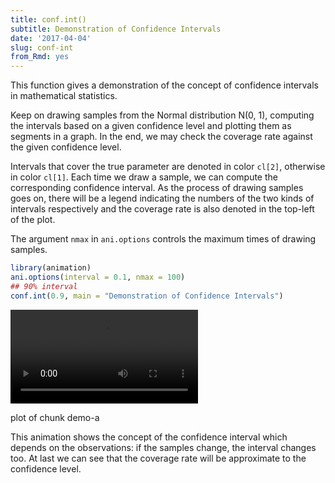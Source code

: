 ```yaml
---
title: conf.int()
subtitle: Demonstration of Confidence Intervals
date: '2017-04-04'
slug: conf-int
from_Rmd: yes
---
```


This function gives a demonstration of the concept of confidence intervals in
mathematical statistics.

Keep on drawing samples from the Normal distribution N(0, 1), computing the
intervals based on a given confidence level and plotting them as segments in
a graph. In the end, we may check the coverage rate against the given
confidence level.

Intervals that cover the true parameter are denoted in color `cl[2]`,
otherwise in color `cl[1]`. Each time we draw a sample, we can compute
the corresponding confidence interval. As the process of drawing samples goes
on, there will be a legend indicating the numbers of the two kinds of
intervals respectively and the coverage rate is also denoted in the top-left
of the plot.

The argument `nmax` in `ani.options` controls the maximum
times of drawing samples.


 

```r
library(animation)
ani.options(interval = 0.1, nmax = 100)
## 90% interval
conf.int(0.9, main = "Demonstration of Confidence Intervals")
```

<video controls loop autoplay><source src="https://assets.yihui.org/figures/animation/example/conf-int/demo-a.mp4" /><p>plot of chunk demo-a</p></video>


This animation shows the concept of the confidence interval which depends on the observations: if the samples change, the interval changes too. At last we can see that the coverage rate will be approximate to the confidence level.
